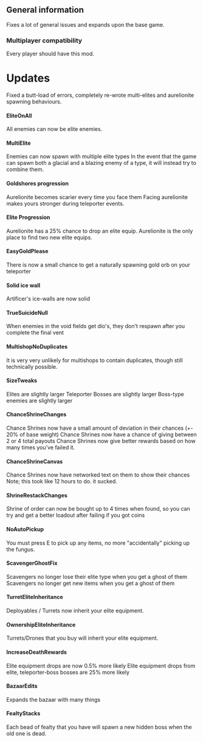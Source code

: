 ﻿## General information
Fixes a lot of general issues and expands upon the base game.

### Multiplayer compatibility
Every player should have this mod.

# Updates
Fixed a butt-load of errors, completely re-wrote multi-elites and aurelionite spawning behaviours.

#### EliteOnAll
All enemies can now be elite enemies.

#### MultiElite
Enemies can now spawn with multiple elite types
In the event that the game can spawn both a glacial and a blazing enemy of a type, it will instead try to combine them.

#### Goldshores progression
Aurelionite becomes scarier every time you face them
Facing aurelionite makes yours stronger during teleporter events.

#### Elite Progression
Aurelionite has a 25% chance to drop an elite equip.
Aurelionite is the only place to find two new elite equips.

#### EasyGoldPlease
There is now a small chance to get a naturally spawning gold orb on your teleporter

#### Solid ice wall
Artificer's ice-walls are now solid

#### TrueSuicideNull
When enemies in the void fields get dio's, they don't respawn after you complete the final vent

#### MultishopNoDuplicates
It is very very unlikely for multishops to contain duplicates, though still technically possible.

#### SizeTweaks
Elites are slightly larger
Teleporter Bosses are slightly larger
Boss-type enemies are slightly larger

#### ChanceShrineChanges
Chance Shrines now have a small amount of deviation in their chances (+- 20% of base weight)
Chance Shrines now have a chance of giving between 2 or 4 total payouts
Chance Shrines now give better rewards based on how many times you've failed it.

#### ChanceShrineCanvas
Chance Shrines now have networked text on them to show their chances
Note; this took like 12 hours to do. it sucked.

#### ShrineRestackChanges
Shrine of order can now be bought up to 4 times when found, so you can try and get a better loadout after failing if you got coins

#### NoAutoPickup
You must press E to pick up any items, no more "accidentally" picking up the fungus.

#### ScavengerGhostFix
Scavengers no longer lose their elite type when you get a ghost of them
Scavengers no longer get new items when you get a ghost of them

#### TurretEliteInheritance
Deployables / Turrets now inherit your elite equipment.

#### OwnershipEliteInheritance
Turrets/Drones that you buy will inherit your elite equipment.

#### IncreaseDeathRewards
Elite equipment drops are now 0.5% more likely
Elite equipment drops from elite, teleporter-boss bosses are 25% more likely

#### BazaarEdits
Expands the bazaar with many things

#### FealtyStacks
Each bead of fealty that you have will spawn a new hidden boss when the old one is dead.